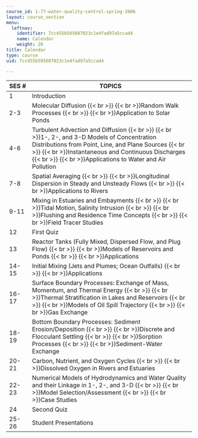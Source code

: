 ```yaml
---
course_id: 1-77-water-quality-control-spring-2006
layout: course_section
menu:
  leftnav:
    identifier: 7cc455b595607023c1e4fad97a5ccad4
    name: Calendar
    weight: 20
title: Calendar
type: course
uid: 7cc455b595607023c1e4fad97a5ccad4

---
```


| SES # | TOPICS |
| --- | --- |
| 1 | Introduction |
| 2-3 | Molecular Diffusion  {{< br >}}  {{< br >}}Random Walk Processes  {{< br >}}  {{< br >}}Application to Solar Ponds |
| 4-6 | Turbulent Advection and Diffusion  {{< br >}}  {{< br >}}1-, 2-, and 3-D Models of Concentration Distributions from Point, Line, and Plane Sources  {{< br >}}  {{< br >}}Instantaneous and Continuous Discharges  {{< br >}}  {{< br >}}Applications to Water and Air Pollution |
| 7-8 | Spatial Averaging  {{< br >}}  {{< br >}}Longitudinal Dispersion in Steady and Unsteady Flows  {{< br >}}  {{< br >}}Applications to Rivers |
| 9-11 | Mixing in Estuaries and Embayments  {{< br >}}  {{< br >}}Tidal Motion, Salinity Intrusion  {{< br >}}  {{< br >}}Flushing and Residence Time Concepts  {{< br >}}  {{< br >}}Field Tracer Studies |
| 12 | First Quiz |
| 13 | Reactor Tanks (Fully Mixed, Dispersed Flow, and Plug Flow)  {{< br >}}  {{< br >}}Models of Reservoirs and Ponds  {{< br >}}  {{< br >}}Applications |
| 14-15 | Initial Mixing (Jets and Plumes; Ocean Outfalls)  {{< br >}}  {{< br >}}Applications |
| 16-17 | Surface Boundary Processes: Exchange of Mass, Momentum, and Thermal Energy  {{< br >}}  {{< br >}}Thermal Stratification in Lakes and Reservoirs  {{< br >}}  {{< br >}}Models of Oil Spill Trajectory  {{< br >}}  {{< br >}}Gas Exchange |
| 18-19 | Bottom Boundary Processes: Sediment Erosion/Deposition  {{< br >}}  {{< br >}}Discrete and Flocculant Settling  {{< br >}}  {{< br >}}Sorption Processes  {{< br >}}  {{< br >}}Sediment-Water Exchange |
| 20-21 | Carbon, Nutrient, and Oxygen Cycles  {{< br >}}  {{< br >}}Dissolved Oxygen in Rivers and Estuaries |
| 22-23 | Numerical Models of Hydrodynamics and Water Quality and their Linkage in 1-, 2-, and 3-D  {{< br >}}  {{< br >}}Model Selection/Assessment  {{< br >}}  {{< br >}}Case Studies |
| 24 | Second Quiz |
| 25-26 | Student Presentations